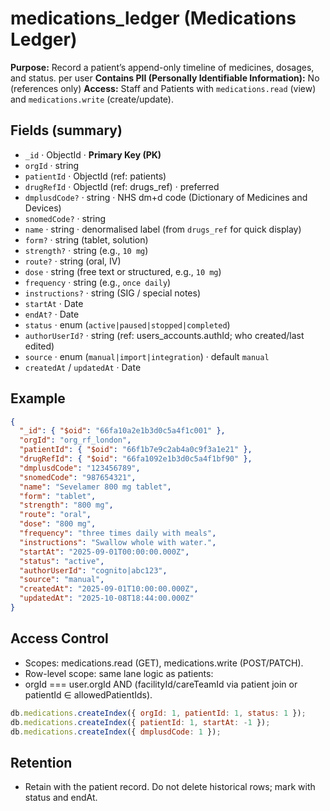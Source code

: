 # medications_ledger (Medications Ledger)

**Purpose:** Record a patient’s append-only timeline of medicines, dosages, and status. per user
**Contains PII (Personally Identifiable Information):** No (references only)
**Access:** Staff and Patients with `medications.read` (view) and `medications.write` (create/update).

## Fields (summary)

- `_id` · ObjectId · **Primary Key (PK)**
- `orgId` · string
- `patientId` · ObjectId (ref: patients)
- `drugRefId` · ObjectId (ref: drugs_ref) · preferred
- `dmplusdCode?` · string · NHS dm+d code (Dictionary of Medicines and Devices)
- `snomedCode?` · string
- `name` · string · denormalised label (from `drugs_ref` for quick display)
- `form?` · string (tablet, solution)
- `strength?` · string (e.g., `10 mg`)
- `route?` · string (oral, IV)
- `dose` · string (free text or structured, e.g., `10 mg`)
- `frequency` · string (e.g., `once daily`)
- `instructions?` · string (SIG / special notes)
- `startAt` · Date
- `endAt?` · Date
- `status` · enum (`active|paused|stopped|completed`)
- `authorUserId?` · string (ref: users_accounts.authId; who created/last edited)
- `source` · enum (`manual|import|integration`) · default `manual`
- `createdAt` / `updatedAt` · Date

## Example

```json
{
  "_id": { "$oid": "66fa10a2e1b3d0c5a4f1c001" },
  "orgId": "org_rf_london",
  "patientId": { "$oid": "66f1b7e9c2ab4a0c9f3a1e21" },
  "drugRefId": { "$oid": "66fa1092e1b3d0c5a4f1bf90" },
  "dmplusdCode": "123456789",
  "snomedCode": "987654321",
  "name": "Sevelamer 800 mg tablet",
  "form": "tablet",
  "strength": "800 mg",
  "route": "oral",
  "dose": "800 mg",
  "frequency": "three times daily with meals",
  "instructions": "Swallow whole with water.",
  "startAt": "2025-09-01T00:00:00.000Z",
  "status": "active",
  "authorUserId": "cognito|abc123",
  "source": "manual",
  "createdAt": "2025-09-01T10:00:00.000Z",
  "updatedAt": "2025-10-08T18:44:00.000Z"
}
```

## Access Control

- Scopes: medications.read (GET), medications.write (POST/PATCH).
- Row-level scope: same lane logic as patients:
- orgId === user.orgId AND (facilityId/careTeamId via patient join or patientId ∈ allowedPatientIds).

```js
db.medications.createIndex({ orgId: 1, patientId: 1, status: 1 });
db.medications.createIndex({ patientId: 1, startAt: -1 });
db.medications.createIndex({ dmplusdCode: 1 });
```

## Retention

- Retain with the patient record. Do not delete historical rows; mark with status and endAt.
